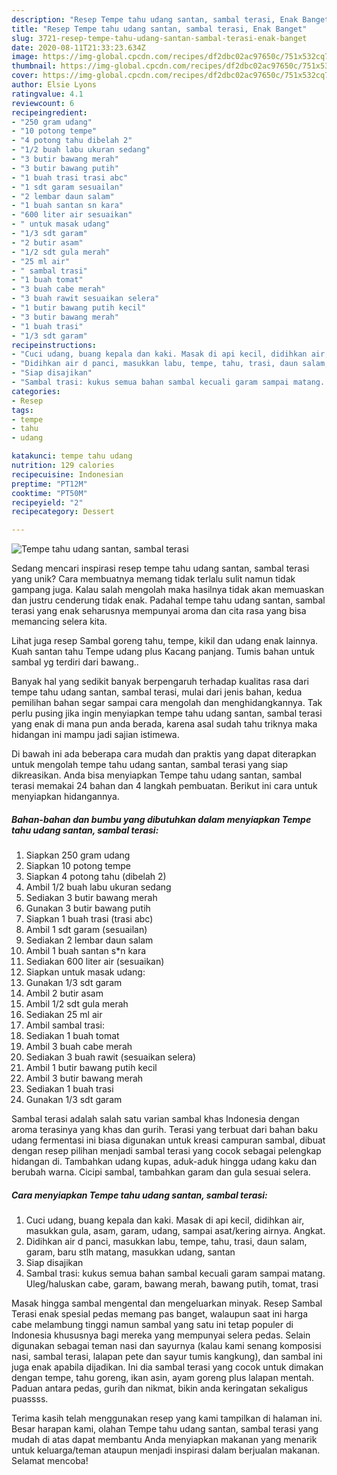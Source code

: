 ```yaml
---
description: "Resep Tempe tahu udang santan, sambal terasi, Enak Banget"
title: "Resep Tempe tahu udang santan, sambal terasi, Enak Banget"
slug: 3721-resep-tempe-tahu-udang-santan-sambal-terasi-enak-banget
date: 2020-08-11T21:33:23.634Z
image: https://img-global.cpcdn.com/recipes/df2dbc02ac97650c/751x532cq70/tempe-tahu-udang-santan-sambal-terasi-foto-resep-utama.jpg
thumbnail: https://img-global.cpcdn.com/recipes/df2dbc02ac97650c/751x532cq70/tempe-tahu-udang-santan-sambal-terasi-foto-resep-utama.jpg
cover: https://img-global.cpcdn.com/recipes/df2dbc02ac97650c/751x532cq70/tempe-tahu-udang-santan-sambal-terasi-foto-resep-utama.jpg
author: Elsie Lyons
ratingvalue: 4.1
reviewcount: 6
recipeingredient:
- "250 gram udang"
- "10 potong tempe"
- "4 potong tahu dibelah 2"
- "1/2 buah labu ukuran sedang"
- "3 butir bawang merah"
- "3 butir bawang putih"
- "1 buah trasi trasi abc"
- "1 sdt garam sesuailan"
- "2 lembar daun salam"
- "1 buah santan sn kara"
- "600 liter air sesuaikan"
- " untuk masak udang"
- "1/3 sdt garam"
- "2 butir asam"
- "1/2 sdt gula merah"
- "25 ml air"
- " sambal trasi"
- "1 buah tomat"
- "3 buah cabe merah"
- "3 buah rawit sesuaikan selera"
- "1 butir bawang putih kecil"
- "3 butir bawang merah"
- "1 buah trasi"
- "1/3 sdt garam"
recipeinstructions:
- "Cuci udang, buang kepala dan kaki. Masak di api kecil, didihkan air, masukkan gula, asam, garam, udang, sampai asat/kering airnya. Angkat."
- "Didihkan air d panci, masukkan labu, tempe, tahu, trasi, daun salam, garam, baru stlh matang, masukkan udang, santan"
- "Siap disajikan"
- "Sambal trasi: kukus semua bahan sambal kecuali garam sampai matang. Uleg/haluskan cabe, garam, bawang merah, bawang putih, tomat, trasi"
categories:
- Resep
tags:
- tempe
- tahu
- udang

katakunci: tempe tahu udang 
nutrition: 129 calories
recipecuisine: Indonesian
preptime: "PT12M"
cooktime: "PT50M"
recipeyield: "2"
recipecategory: Dessert

---
```



![Tempe tahu udang santan, sambal terasi](https://img-global.cpcdn.com/recipes/df2dbc02ac97650c/751x532cq70/tempe-tahu-udang-santan-sambal-terasi-foto-resep-utama.jpg)

Sedang mencari inspirasi resep tempe tahu udang santan, sambal terasi yang unik? Cara membuatnya memang tidak terlalu sulit namun tidak gampang juga. Kalau salah mengolah maka hasilnya tidak akan memuaskan dan justru cenderung tidak enak. Padahal tempe tahu udang santan, sambal terasi yang enak seharusnya mempunyai aroma dan cita rasa yang bisa memancing selera kita.

Lihat juga resep Sambal goreng tahu, tempe, kikil dan udang enak lainnya. Kuah santan tahu Tempe udang plus Kacang panjang. Tumis bahan untuk sambal yg terdiri dari bawang..

Banyak hal yang sedikit banyak berpengaruh terhadap kualitas rasa dari tempe tahu udang santan, sambal terasi, mulai dari jenis bahan, kedua pemilihan bahan segar sampai cara mengolah dan menghidangkannya. Tak perlu pusing jika ingin menyiapkan tempe tahu udang santan, sambal terasi yang enak di mana pun anda berada, karena asal sudah tahu triknya maka hidangan ini mampu jadi sajian istimewa.


Di bawah ini ada beberapa cara mudah dan praktis yang dapat diterapkan untuk mengolah tempe tahu udang santan, sambal terasi yang siap dikreasikan. Anda bisa menyiapkan Tempe tahu udang santan, sambal terasi memakai 24 bahan dan 4 langkah pembuatan. Berikut ini cara untuk menyiapkan hidangannya.

<!--inarticleads1-->

##### Bahan-bahan dan bumbu yang dibutuhkan dalam menyiapkan Tempe tahu udang santan, sambal terasi:

1. Siapkan 250 gram udang
1. Siapkan 10 potong tempe
1. Siapkan 4 potong tahu (dibelah 2)
1. Ambil 1/2 buah labu ukuran sedang
1. Sediakan 3 butir bawang merah
1. Gunakan 3 butir bawang putih
1. Siapkan 1 buah trasi (trasi abc)
1. Ambil 1 sdt garam (sesuailan)
1. Sediakan 2 lembar daun salam
1. Ambil 1 buah santan s*n kara
1. Sediakan 600 liter air (sesuaikan)
1. Siapkan  untuk masak udang:
1. Gunakan 1/3 sdt garam
1. Ambil 2 butir asam
1. Ambil 1/2 sdt gula merah
1. Sediakan 25 ml air
1. Ambil  sambal trasi:
1. Sediakan 1 buah tomat
1. Ambil 3 buah cabe merah
1. Sediakan 3 buah rawit (sesuaikan selera)
1. Ambil 1 butir bawang putih kecil
1. Ambil 3 butir bawang merah
1. Sediakan 1 buah trasi
1. Gunakan 1/3 sdt garam


Sambal terasi adalah salah satu varian sambal khas Indonesia dengan aroma terasinya yang khas dan gurih. Terasi yang terbuat dari bahan baku udang fermentasi ini biasa digunakan untuk kreasi campuran sambal, dibuat dengan resep pilihan menjadi sambal terasi yang cocok sebagai pelengkap hidangan di. Tambahkan udang kupas, aduk-aduk hingga udang kaku dan berubah warna. Cicipi sambal, tambahkan garam dan gula sesuai selera. 

<!--inarticleads2-->

##### Cara menyiapkan Tempe tahu udang santan, sambal terasi:

1. Cuci udang, buang kepala dan kaki. Masak di api kecil, didihkan air, masukkan gula, asam, garam, udang, sampai asat/kering airnya. Angkat.
1. Didihkan air d panci, masukkan labu, tempe, tahu, trasi, daun salam, garam, baru stlh matang, masukkan udang, santan
1. Siap disajikan
1. Sambal trasi: kukus semua bahan sambal kecuali garam sampai matang. Uleg/haluskan cabe, garam, bawang merah, bawang putih, tomat, trasi


Masak hingga sambal mengental dan mengeluarkan minyak. Resep Sambal Terasi enak spesial pedas memang pas banget, walaupun saat ini harga cabe melambung tinggi namun sambal yang satu ini tetap populer di Indonesia khususnya bagi mereka yang mempunyai selera pedas. Selain digunakan sebagai teman nasi dan sayurnya (kalau kami senang komposisi nasi, sambal terasi, lalapan pete dan sayur tumis kangkung), dan sambal ini juga enak apabila dijadikan. Ini dia sambal terasi yang cocok untuk dimakan dengan tempe, tahu goreng, ikan asin, ayam goreng plus lalapan mentah. Paduan antara pedas, gurih dan nikmat, bikin anda keringatan sekaligus puassss. 

Terima kasih telah menggunakan resep yang kami tampilkan di halaman ini. Besar harapan kami, olahan Tempe tahu udang santan, sambal terasi yang mudah di atas dapat membantu Anda menyiapkan makanan yang menarik untuk keluarga/teman ataupun menjadi inspirasi dalam berjualan makanan. Selamat mencoba!
